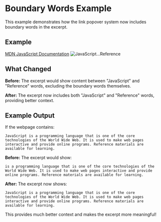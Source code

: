 # Boundary Words Example

This example demonstrates how the link popover system now includes boundary words in the excerpt.

## Example

[MDN JavaScript Documentation](https://developer.mozilla.org/en-US/docs/Web/JavaScript) ![JavaScript...Reference](../1x2.png)

## What Changed

**Before:** The excerpt would show content between "JavaScript" and "Reference" words, excluding the boundary words themselves.

**After:** The excerpt now includes both "JavaScript" and "Reference" words, providing better context.

## Example Output

If the webpage contains:
```
JavaScript is a programming language that is one of the core technologies of the World Wide Web. It is used to make web pages interactive and provide online programs. Reference materials are available for learning.
```

**Before:** The excerpt would show:
```
is a programming language that is one of the core technologies of the World Wide Web. It is used to make web pages interactive and provide online programs. Reference materials are available for learning.
```

**After:** The excerpt now shows:
```
JavaScript is a programming language that is one of the core technologies of the World Wide Web. It is used to make web pages interactive and provide online programs. Reference materials are available for learning.
```

This provides much better context and makes the excerpt more meaningful!

